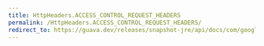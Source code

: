 ```yaml
---
title: HttpHeaders.ACCESS_CONTROL_REQUEST_HEADERS
permalink: /HttpHeaders.ACCESS_CONTROL_REQUEST_HEADERS/
redirect_to: https://guava.dev/releases/snapshot-jre/api/docs/com/google/common/net/HttpHeaders.html#ACCESS_CONTROL_REQUEST_HEADERS
---
```

